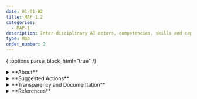 ```yaml
---
date: 01-01-02
title: MAP 1.2
categories:
  - MAP-1
description: Inter-disciplinary AI actors, competencies, skills and capacities for establishing context reflect demographic diversity and broad domain and user experience expertise, and their participation is documented. Opportunities for interdisciplinary collaboration are prioritized.
type: Map
order_number: 2
---
```

{::options parse_block_html="true" /} 


<details>
<summary markdown="span">**About**</summary>      
<br>
Successfully mapping context requires a team of AI actors with a diversity of experience, expertise, abilities and backgrounds, and with the resources and independence to engage in critical inquiry.

Having a diverse team contributes to more  broad and open sharing of ideas and assumptions about the purpose and function of the technology being designed and developed – making these implicit aspects more explicit. The benefit of a diverse staff in managing AI risks is not the beliefs or presumed beliefs of individual workers, but the behavior that results from a collective perspective. An environment which fosters critical inquiry creates opportunities to surface problems and identify existing and emergent risks.

</details>

<details>
<summary markdown="span">**Suggested Actions**</summary>

- Establish interdisciplinary teams to reflect a wide range of skills, competencies, and capabilities for AI efforts. Verify that team membership includes demographic diversity, broad domain expertise, and lived experiences. Document team composition.
- Create and empower interdisciplinary expert teams to capture, learn, and engage the interdependencies of deployed AI systems and related terminologies and concepts from disciplines outside of AI practice such as law, sociology, psychology, anthropology, public policy, systems design, and engineering.

</details>

<details>
<summary markdown="span">**Transparency and Documentation**</summary>  
<br>
**Organizations can document the following:**
- To what extent do the teams responsible for developing and maintaining the AI system reflect diverse opinions, backgrounds, experiences, and perspectives?
- Did the entity document the demographics of those involved in the design and development of the AI system to capture and communicate potential biases inherent to the development process, according to forum participants?
- What specific perspectives did stakeholders share, and how were they integrated across the design, development, deployment, assessment, and monitoring of the AI system?
- To what extent has the entity addressed stakeholder perspectives on the potential negative impacts of the AI system on end users and impacted populations?
- What type of information is accessible on the design, operations, and limitations of the AI system to external stakeholders, including end users, consumers, regulators, and individuals impacted by use of the AI system?
- Did your organization address usability problems and test whether user interfaces served their intended purposes? Consulting the community or end users at the earliest stages of development to ensure there is transparency on the technology used and how it is deployed.

**AI Transparency Resources:**
- GAO-21-519SP: AI Accountability Framework for Federal Agencies & Other Entities. [URL](https://www.gao.gov/products/gao-21-519sp)
- WEF Model AI Governance Framework Assessment 2020. [URL](https://www.pdpc.gov.sg/-/media/Files/PDPC/PDF-Files/Resource-for-Organisation/AI/SGModelAIGovFramework2.pdf)
- WEF Companion to the Model AI Governance Framework- 2020. [URL](https://www.pdpc.gov.sg/-/media/Files/PDPC/PDF-Files/Resource-for-Organisation/AI/SGIsago.pdf)
- AI policies and initiatives, in Artificial Intelligence in Society, OECD, 2019. [URL](https://www.oecd.org/publications/artificial-intelligence-in-society-eedfee77-en.htm)

</details>

<details>
<summary markdown="span">**References**</summary>      
<br>
Sina Fazelpour and Maria De-Arteaga. 2022. Diversity in sociotechnical machine learning systems. Big Data & Society 9, 1 (Jan. 2022). [URL](https://doi.org/10.1177%2F20539517221082027)

Microsoft Community Jury , Azure Application Architecture Guide. [URL](https://docs.microsoft.com/en-us/azure/architecture/guide/responsible-innovation/community-jury/)

Fernando Delgado, Stephen Yang, Michael Madaio, Qian Yang. (2021). Stakeholder Participation in AI: Beyond "Add Diverse Stakeholders and Stir". [URL](https://deepai.org/publication/stakeholder-participation-in-ai-beyond-add-diverse-stakeholders-and-stir)

Kush Varshney, Tina Park, Inioluwa Deborah Raji, Gaurush Hiranandani, Narasimhan Harikrishna, Oluwasanmi Koyejo, Brianna Richardson, and Min Kyung Lee. Participatory specification of trustworthy machine learning, 2021.

Donald Martin, Vinodkumar Prabhakaran, Jill A. Kuhlberg, Andrew Smart and William S. Isaac. “Participatory Problem Formulation for Fairer Machine Learning Through Community Based System Dynamics”, ArXiv abs/2005.07572 (2020). [URL](https://arxiv.org/pdf/2005.07572.pdf)
</details>
